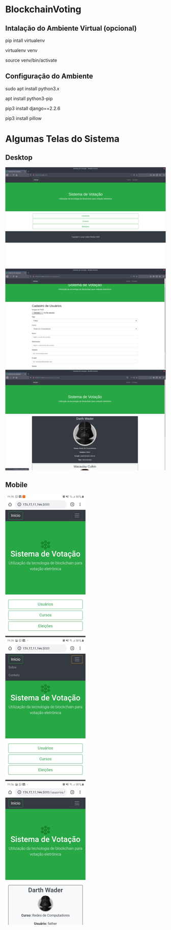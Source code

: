 # BlockchainVoting

## Intalação do Ambiente Virtual (opcional)

pip intall virtualenv

virtualenv venv

source venv/bin/activate

## Configuração do Ambiente

sudo apt install python3.x

apt install python3-pip

pip3  install django==2.2.6

pip3 install pillow


# Algumas Telas do Sistema
## Desktop
![Screenshot](prints/3.png)
![Screenshot](prints/4.png)
![Screenshot](prints/5.png)
## Mobile

<img src="prints/6.jpg" class="img-fluid" width="50%" height="50%">
<img src="prints/7.jpg" class="img-fluid" width="50%" height="50%">
<img src="prints/8.jpg" class="img-fluid" width="50%" height="50%">
